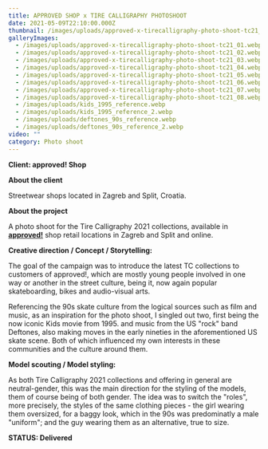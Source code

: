 ```yaml
---
title: APPROVED SHOP x TIRE CALLIGRAPHY PHOTOSHOOT
date: 2021-05-09T22:10:00.000Z
thumbnail: /images/uploads/approved-x-tirecalligraphy-photo-shoot-tc21_feature.webp
galleryImages:
  - /images/uploads/approved-x-tirecalligraphy-photo-shoot-tc21_01.webp
  - /images/uploads/approved-x-tirecalligraphy-photo-shoot-tc21_02.webp
  - /images/uploads/approved-x-tirecalligraphy-photo-shoot-tc21_03.webp
  - /images/uploads/approved-x-tirecalligraphy-photo-shoot-tc21_04.webp
  - /images/uploads/approved-x-tirecalligraphy-photo-shoot-tc21_05.webp
  - /images/uploads/approved-x-tirecalligraphy-photo-shoot-tc21_06.webp
  - /images/uploads/approved-x-tirecalligraphy-photo-shoot-tc21_07.webp
  - /images/uploads/approved-x-tirecalligraphy-photo-shoot-tc21_08.webp
  - /images/uploads/kids_1995_reference.webp
  - /images/uploads/kids_1995_reference_2.webp
  - /images/uploads/deftones_90s_reference.webp
  - /images/uploads/deftones_90s_reference_2.webp
video: ""
category: Photo shoot
---
```

**Client: approved! Shop**

**About the client** 

Streetwear shops located in Zagreb and Split, Croatia.

**About the project**

A photo shoot for the Tire Calligraphy 2021 collections, available in **[approved!](https://approved.style/asortiman/muskarci-brandovi-tire-calligraphy/143)** shop retail locations in Zagreb and Split and online. 

**Creative direction / Concept / Storytelling:**

The goal of the campaign was to introduce the latest TC collections to customers of approved!, which are mostly young people involved in one way or another in the street culture, being it, now again popular skateboarding, bikes and audio-visual arts.  

Referencing the 90s skate culture from the logical sources such as film and music, as an inspiration for the photo shoot, I singled out two, first being the now iconic Kids movie from 1995. and music from the US "rock" band Deftones, also making moves in the early nineties in the aforementioned US skate scene. Both of which influenced my own interests in these communities and the culture around them.      

**Model scouting / Model styling:** 

As both Tire Calligraphy 2021 collections and offering in general are neutral-gender, this was the main direction for the styling of the models, them of course being of both gender. The idea was to switch the "roles", more precisely, the styles of the same clothing pieces - the girl wearing them oversized, for a baggy look, which in the 90s was predominatly a male "uniform"; and the guy wearing them as an alternative, true to size.

**STATUS: Delivered**